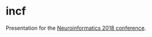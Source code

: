 # incf
Presentation for the [Neuroinformatics 2018 conference](http://www.neuroinformatics2018.org/).
